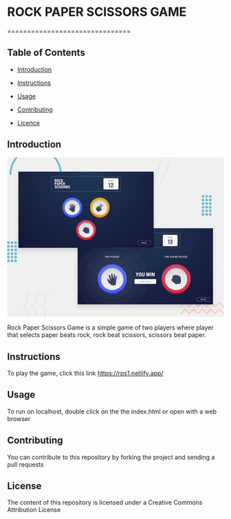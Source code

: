 # ROCK PAPER SCISSORS GAME

===============================

## Table of Contents


* [Introduction](#introduction)

* [Instructions](#instructions)

* [Usage](#usage)

* [Contributing](#contributing)

* [Licence](#usage)



## Introduction

![Design preview for the Rock, Paper, Scissors coding challenge](./design/desktop-preview.jpg)

Rock Paper Scissors Game is a simple game of two players where player that selects paper beats rock, 
rock beat scissors, scissors beat paper.


## Instructions

To play the game, click this link https://rps1.netlify.app/

## Usage

To run on localhost, double click on the the index.html or open with a web browser

## Contributing

You can contribute to this repository by forking the project and sending a pull requests

## License

The content of this repository is licensed under a Creative Commons Attribution License

